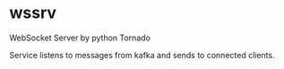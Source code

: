 # wssrv

WebSocket Server by python Tornado

Service listens to messages from kafka and sends to connected clients.